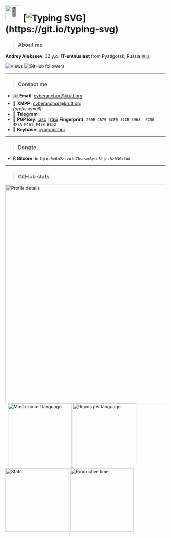 <div align="left">

# <img src="https://media.giphy.com/media/hvRJCLFzcasrR4ia7z/giphy.gif" width="50" alt="👋"> [![Typing SVG](https://readme-typing-svg.herokuapp.com?font=Cascadia+Code+&weight=400&size=35&pause=500&color=2928FF&width=435&lines=Welcome+to+my+GitHub!)](https://git.io/typing-svg)

> ### About me

**Andrey Alekseev**, 32 y.o. **IT-enthusiast** from Pyatigorsk, Russia 🇷🇺

![Views](https://komarev.com/ghpvc/?username=cyberanchor&color=brightgreen)
![GitHub followers](https://img.shields.io/github/followers/cyberanchor?style=plastic&color=brightgreen)

---

> ### Contact me

- ✉️ **Email**: [cyberanchor@krutt.org](mailto:cyberanchor@krutt.org)
- 💬 **XMPP**: [cyberanchor@krutt.org](xmpp:cyberanchor@krutt.org)  
  *(prefer email)*
- 📲 **Telegram**: []()
- 🔑 **PGP key**: [.asc](https://github.com/cyberanchor/cyberanchor/blob/main/public-key.asc) | [raw](https://raw.githubusercontent.com/cyberanchor/cyberanchor/refs/heads/main/public-key.asc) **Fingerprint**: `269E CB79 6CF5 31CB 3963  EC50 4F5A F4E9 F43B B1D2`
- 🔑 **Keybase**: [cyberanchor](https://keybase.io/cyberanchor)

---

> ### Donate

- ₿ **Bitcoin**: `bc1qtnc0v6n2azzufd7ksuwm6yre6fjcc8z030xfud`

---

> ### GitHub stats

<tr>
  <td style="text-align: center;width: 50%">
    <a href="https://github.com/cyberanchor">
      <img src="https://github-profile-summary-cards.vercel.app/api/cards/profile-details?username=cyberanchor&theme=solarized_dark" alt="Profile details" width="685px">
    </a>
  </td> &nbsp;


  <td style="text-align: center;width: 50%">
    <a href="https://github.com/cyberanchor">
      <img src="https://github-profile-summary-cards.vercel.app/api/cards/most-commit-language?username=cyberanchor&theme=solarized_dark" alt="Most commit language" height="200px">
    </a>
  </td>
</tr>

  <td style="text-align: center;width: 50%">
    <a href="https://github.com/cyberanchor">
      <img src="https://github-profile-summary-cards.vercel.app/api/cards/repos-per-language?username=cyberanchor&theme=solarized_dark" alt="Repos per language" height="200px">
    </a>
  </td>
</tr>


  <td style="text-align: center;width: 50%">
    <a href="https://github.com/cyberanchor">
      <img src="https://github-profile-summary-cards.vercel.app/api/cards/stats?username=cyberanchor&theme=solarized_dark" alt="Stats" height="200px">
    </a>
  </td>
</tr>

  <td style="text-align: center;width: 50%">
    <a href="https://github.com/cyberanchor">
      <img src="https://github-profile-summary-cards.vercel.app/api/cards/productive-time?username=cyberanchor&theme=solarized_dark" alt="Productive time" height="200px">
    </a>
  </td>
</tr>


</div>
